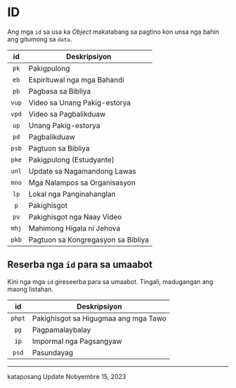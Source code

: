 # ID

Ang mga `id` sa usa ka *Object* makatabang sa pagtino kon unsa nga bahin ang gitumong sa `data`.

| id      |  Deskripsiyon                          |
|:-------:|----------------------------------------|
| `pk`    | Pakigpulong                            |
| `eb`    | Espirituwal nga mga Bahandi            |
| `pb`    | Pagbasa sa Bibliya                     |
| `vup`   | Video sa Unang Pakig-estorya           |
| `vpd`   | Video sa Pagbalikduaw                  |
| `up`    | Unang Pakig-estorya                    |
| `pd`    | Pagbalikduaw                           |
| `psb`   | Pagtuon sa Bibliya                     |
| `pke`   | Pakigpulong (Estudyante)               |
| `unl`   | Update sa Nagamandong Lawas            |
| `mno`   | Mga Nalampos sa Organisasyon           |
| `lp`    | Lokal nga Panginahanglan               |
| `p`     | Pakighisgot                            |
| `pv`    | Pakighisgot nga Naay Video             |
| `mhj`   | Mahimong Higala ni Jehova              |
| `pkb`   | Pagtuon sa Kongregasyon sa Bibliya     |

## Reserba nga `id` para sa umaabot

Kini nga mga `id` gireseerba para sa umaabot. Tingali, madugangan ang maong listahan.

| id       | Deskripsiyon                           |
|:--------:|----------------------------------------|
| `phpt`   | Pakighisgot sa Higugmaa ang mga Tawo   |
| `pg`     | Pagpamalaybalay                        |
| `ip`     | Impormal nga Pagsangyaw                |
| `psd`    | Pasundayag                             |

---

kataposang Update Nobyembre 15, 2023
